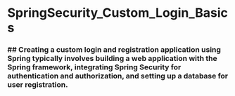# SpringSecurity_Custom_Login_Basics

### ## Creating a custom login and registration application using Spring typically involves building a web application with the Spring framework, integrating Spring Security for authentication and authorization, and setting up a database for user registration. 
